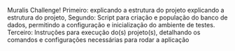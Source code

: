 Muralis Challenge! 
Primeiro: explicando a estrutura do projeto explicando a estrutura do projeto,
Segundo: Script para criação e população do banco de dados, permitindo a configuração e
inicialização do ambiente de testes.
Terceiro: Instruções para execução do(s) projeto(s), detalhando os comandos e configurações
necessárias para rodar a aplicação
